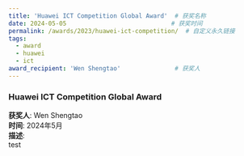 ```yaml
---
title: 'Huawei ICT Competition Global Award'  # 获奖名称
date: 2024-05-05                             # 获奖时间
permalink: /awards/2023/huawei-ict-competition/  # 自定义永久链接
tags:
  - award
  - huawei
  - ict
award_recipient: 'Wen Shengtao'               # 获奖人
---
```


### Huawei ICT Competition Global Award

**获奖人**: Wen Shengtao  
**时间**: 2024年5月  
**描述**:  
test
